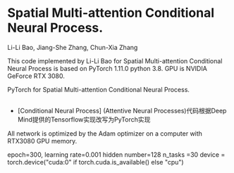 # Spatial Multi-attention Conditional Neural Process.
Li-Li Bao, Jiang-She Zhang, Chun-Xia Zhang

This code implemented by Li-Li Bao for Spatial Multi-attention Conditional Neural Process is based on PyTorch 1.11.0 python 3.8.
GPU is NVIDIA GeForce RTX 3080.


PyTorch for Spatial Multi-attention Conditional Neural Process.

## 
  * [Conditional Neural Process] (Attentive Neural Processes)代码根据Deep Mind提供的Tensorflow实现改写为PyTorch实现

All network is optimized by the Adam optimizer on a computer with RTX3080 GPU memory.

epoch=300,
learning rate=0.001
hidden number=128
n_tasks =30
device = torch.device("cuda:0" if torch.cuda.is_available() else "cpu")
